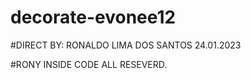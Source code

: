 # decorate-evonee12

#DIRECT BY: RONALDO LIMA DOS SANTOS 24.01.2023

#RONY INSIDE CODE ALL RESEVERD.
